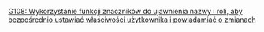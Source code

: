 [G108: Wykorzystanie funkcji znaczników do ujawnienia nazwy i roli, aby bezpośrednio ustawiać właściwości użytkownika i powiadamiać o zmianach](https://www.w3.org/WAI/WCAG22/Techniques/general/G108)